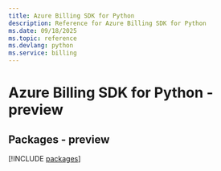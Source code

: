 ```yaml
---
title: Azure Billing SDK for Python
description: Reference for Azure Billing SDK for Python
ms.date: 09/18/2025
ms.topic: reference
ms.devlang: python
ms.service: billing
---
```

# Azure Billing SDK for Python - preview
## Packages - preview
[!INCLUDE [packages](billing-index.md)]
